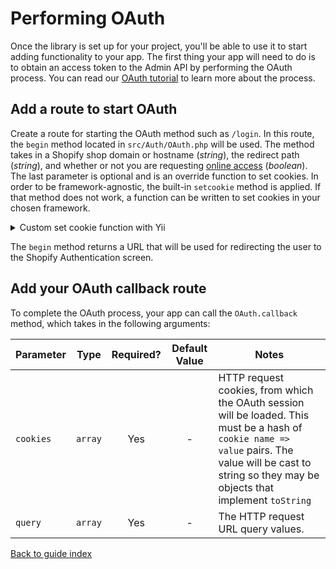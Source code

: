 # Performing OAuth

Once the library is set up for your project, you'll be able to use it to start adding functionality to your app. The first thing your app will need to do is to obtain an access token to the Admin API by performing the OAuth process. You can read our [OAuth tutorial](https://shopify.dev/tutorials/authenticate-with-oauth) to learn more about the process.

## Add a route to start OAuth

Create a route for starting the OAuth method such as `/login`. In this route, the `begin` method located in `src/Auth/OAuth.php` will be used. The method takes in a Shopify shop domain or hostname (_string_), the redirect path (_string_), and whether or not you are requesting [online access](https://shopify.dev/concepts/about-apis/authentication#api-access-modes) (_boolean_). The last parameter is optional and is an override function to set cookies. In order to be framework-agnostic, the built-in `setcookie` method is applied. If that method does not work, a function can be written to set cookies in your chosen framework.

<details>
<summary>Custom set cookie function with Yii</summary>
```php
function () use ($cookie) {
    $cookies = Yii::$app->response->cookies;
    $cookieSet = $cookies->add(new Cookie([
        $cookie->getName(),
        $cookie->getValue(),
        $cookie->getExpire(),
        secure: $cookie->isSecure(),
        httponly: $cookie->isHttpOnly(),
    ]))
    return $cookieSet;
}
```
</details>

The `begin` method returns a URL that will be used for redirecting the user to the Shopify Authentication screen.

## Add your OAuth callback route

To complete the OAuth process, your app can call the `OAuth.callback` method, which takes in the following arguments:

| Parameter | Type | Required? | Default Value | Notes |
| -------------- | ----------------------------------- | :-------: | :-----------: | ---------------------------------------------------------------------------------------- |
| `cookies` | `array` | Yes | - | HTTP request cookies, from which the OAuth session will be loaded. This must be a hash of `cookie name => value` pairs. The value will be cast to string so they may be objects that implement `toString` |
| `query` | `array` | Yes | - | The HTTP request URL query values. |

[Back to guide index](../README.md)
